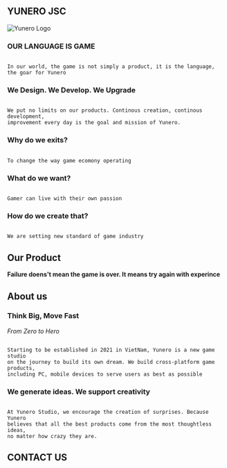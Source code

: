 ## YUNERO JSC

![Yunero Logo](/blob/main/Yunero_logo-01.png)

### OUR LANGUAGE IS GAME

```

In our world, the game is not simply a product, it is the language, the goar for Yunero

```

### We Design. We Develop. We Upgrade

```

We put no limits on our products. Continous creation, continous development, 
improvement every day is the goal and mission of Yunero.

```

### Why do we exits?

```

To change the way game ecomony operating

```

### What do we want?

```

Gamer can live with their own passion

```

### How do we create that?

```

We are setting new standard of game industry

```

## Our Product

**Failure doens't mean the game is over. It means try again with experince**


## About us

### Think Big, Move Fast

*From Zero to Hero*

```

Starting to be established in 2021 in VietNam, Yunero is a new game studio
on the journey to build its own dream. We build cross-platform game products,
including PC, mobile devices to serve users as best as possible

```

### We generate ideas. We support creativity

```

At Yunero Studio, we encourage the creation of surprises. Because Yunero
believes that all the best products come from the most thoughtless ideas,
no matter how crazy they are.

```

## CONTACT US

